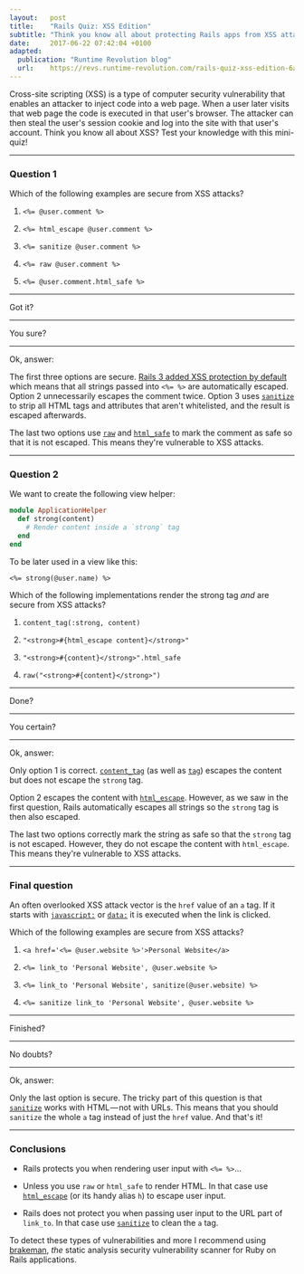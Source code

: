 ```yaml
---
layout:   post
title:    "Rails Quiz: XSS Edition"
subtitle: "Think you know all about protecting Rails apps from XSS attacks? Test yourself!"
date:     2017-06-22 07:42:04 +0100
adapted:
  publication: "Runtime Revolution blog"
  url:    https://revs.runtime-revolution.com/rails-quiz-xss-edition-6ace80dc9515
---
```

Cross-site scripting (XSS) is a type of computer security vulnerability that enables an attacker to inject code into a web page. When a user later visits that web page the code is executed in that user's browser. The attacker can then steal the user's session cookie and log into the site with that user's account.
Think you know all about XSS? Test your knowledge with this mini-quiz!

---

### Question 1
Which of the following examples are secure from XSS attacks?

1. `<%= @user.comment %>`

2. `<%= html_escape @user.comment %>`

4. `<%= sanitize @user.comment %>`

5. `<%= raw @user.comment %>`

6. `<%= @user.comment.html_safe %>`

---

Got it?

---

You sure?

---

Ok, answer:

The first three options are secure.
[Rails 3 added XSS protection by default] which means that all strings passed into `<%= %>` are automatically escaped.
Option 2 unnecessarily escapes the comment twice.
Option 3 uses [`sanitize`] to strip all HTML tags and attributes that aren't whitelisted, and the result is escaped afterwards.

The last two options use [`raw`] and [`html_safe`] to mark the comment as safe so that it is not escaped.
This means they're vulnerable to XSS attacks.

---

### Question 2
We want to create the following view helper:

```ruby
module ApplicationHelper
  def strong(content)
    # Render content inside a `strong` tag
  end
end
```

To be later used in a view like this:

```erb
<%= strong(@user.name) %>
```

Which of the following implementations render the strong tag *and* are secure from XSS attacks?

1. `content_tag(:strong, content)`

2. `"<strong>#{html_escape content}</strong>"`

3. `"<strong>#{content}</strong>".html_safe`

4. `raw("<strong>#{content}</strong>")`

---

Done?

---

You certain?

---

Ok, answer:

Only option 1 is correct. [`content_tag`] (as well as [`tag`]) escapes the content but does not escape the `strong` tag.

Option 2 escapes the content with [`html_escape`].
However, as we saw in the first question, Rails automatically escapes all strings so the `strong` tag is then also escaped.

The last two options correctly mark the string as safe so that the `strong` tag is not escaped. However, they do not escape the content with `html_escape`. This means they're vulnerable to XSS attacks.

---

### Final question

An often overlooked XSS attack vector is the `href` value of an `a` tag.
If it starts with [`javascript:`] or [`data:`] it is executed when the link is clicked.

Which of the following examples are secure from XSS attacks?

1. `<a href='<%= @user.website %>'>Personal Website</a>`

2. `<%= link_to 'Personal Website', @user.website %>`

3. `<%= link_to 'Personal Website', sanitize(@user.website) %>`

4. `<%= sanitize link_to 'Personal Website', @user.website %>`

---

Finished?

---

No doubts?

---

Ok, answer:

Only the last option is secure.
The tricky part of this question is that [`sanitize`] works with HTML — not with URLs.
This means that you should `sanitize` the whole `a` tag instead of just the `href` value.
And that's it!

---

### Conclusions

* Rails protects you when rendering user input with `<%= %>`…

* Unless you use `raw` or `html_safe` to render HTML. In that case use [`html_escape`] (or its handy alias `h`) to escape user input.

* Rails does not protect you when passing user input to the URL part of `link_to`. In that case use [`sanitize`] to clean the `a` tag.

To detect these types of vulnerabilities and more I recommend using [brakeman], *the* static analysis security vulnerability scanner for Ruby on Rails applications.



[Rails 3 added XSS protection by default]: https://yehudakatz.com/2010/02/01/safebuffers-and-rails-3-0/
[`sanitize`]: https://api.rubyonrails.org/classes/ActionView/Helpers/SanitizeHelper.html#method-i-sanitize
[`raw`]: https://api.rubyonrails.org/classes/ActionView/Helpers/OutputSafetyHelper.html#method-i-raw
[`html_safe`]: https://api.rubyonrails.org/classes/String.html#method-i-html_safe
[`content_tag`]: https://api.rubyonrails.org/classes/ActionView/Helpers/TagHelper.html#method-i-content_tag
[`tag`]: https://api.rubyonrails.org/classes/ActionView/Helpers/TagHelper.html#method-i-tag
[`html_escape`]: https://api.rubyonrails.org/classes/ERB/Util.html#method-c-html_escape
[`javascript:`]: https://codeclimate.com/blog/rails-insecure-defaults/
[`data:`]: https://cubalo.github.io/blog/2014/01/04/bypassing-xss-filters-using-data-uris/
[brakeman]: https://github.com/presidentbeef/brakeman
